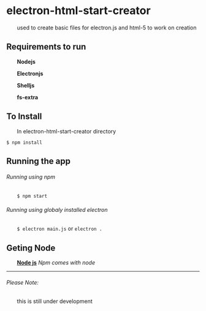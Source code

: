 # electron-html-start-creator
&nbsp;&nbsp;&nbsp;&nbsp;&nbsp;&nbsp;  used to create basic files for electron.js and html-5 to work on creation

## Requirements to run

&nbsp;&nbsp;&nbsp;&nbsp;&nbsp;&nbsp; **Nodejs**
  
&nbsp;&nbsp;&nbsp;&nbsp;&nbsp;&nbsp; **Electronjs**

&nbsp;&nbsp;&nbsp;&nbsp;&nbsp;&nbsp; **Shelljs**

&nbsp;&nbsp;&nbsp;&nbsp;&nbsp;&nbsp; **fs-extra**
 

## To Install

&nbsp;&nbsp;&nbsp;&nbsp;&nbsp;&nbsp; In electron-html-start-creator directory

    $ npm install

## Running the app

###### Running using npm

&nbsp;&nbsp;&nbsp;&nbsp;&nbsp;&nbsp; `$ npm start`

###### Running using globaly installed electron

&nbsp;&nbsp;&nbsp;&nbsp;&nbsp;&nbsp; `$ electron main.js` or `electron .`


## Geting Node

&nbsp;&nbsp;&nbsp;&nbsp;&nbsp;&nbsp; **[Node js](https://nodejs.org)** *Npm comes with node*
***

###### Please Note:
&nbsp;&nbsp;&nbsp;&nbsp;&nbsp;&nbsp; this is still under development
